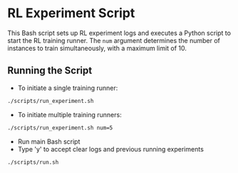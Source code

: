 # RL Experiment Script

This Bash script sets up RL experiment logs and executes a Python script to start the RL training runner. The `num` argument determines the number of instances to train simultaneously, with a maximum limit of 10.

## Running the Script

- To initiate a single training runner:
```bash
./scripts/run_experiment.sh
```
- To initiate multiple training runners:
```bash
./scripts/run_experiment.sh num=5
```

- Run main Bash script
- Type 'y' to accept clear logs and previous running experiments
```bash
./scripts/run.sh
```
